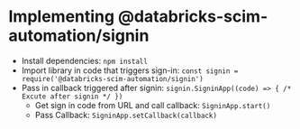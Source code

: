 # Implementing @databricks-scim-automation/signin

- Install dependencies: `npm install`
- Import library in code that triggers sign-in: `const signin = require('@databricks-scim-automation/signin')`
- Pass in callback triggered after signin: `signin.SigninApp((code) => { /* Excute after signin */ })`
    - Get sign in code from URL and call callback: `SigninApp.start()`
    - Pass Callback: `SigninApp.setCallback(callback)`